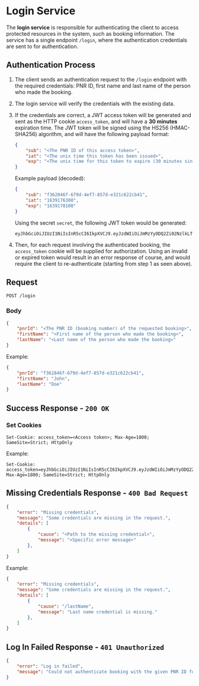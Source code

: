 # Login Service

The **login service** is responsible for authenticating the client to access protected resources in the system, such as booking information.
The service has a single endpoint `/login`, where the authentication credentials are sent to for authentication.

## Authentication Process

1. The client sends an authentication request to the `/login` endpoint with the required credentials: PNR ID, first name and last name of the person who made the booking.

2. The login service will verify the credentials with the existing data.

3. If the credentials are correct, a JWT access token will be generated and sent as the HTTP cookie `access_token`, and will have a **30 minutes** expiration time. The JWT token will be signed using the HS256 (HMAC-SHA256) algorithm, and will have the following payload format:
    ```json
    {
        "sub": "<The PNR ID of this access token>",
        "iat": "<The unix time this token has been issued>",
        "exp": "<The unix time for this token to expire (30 minutes since issued)>",
    }
    ```
    Example payload (decoded):
    ```json
    {
        "sub": "f362846f-679d-4ef7-857d-e321c622cb41",
        "iat": "1639176300",
        "exp": "1639178100"
    }
    ```
    Using the secret `secret`, the following JWT token would be generated:
    ```
    eyJhbGciOiJIUzI1NiIsInR5cCI6IkpXVCJ9.eyJzdWIiOiJmMzYyODQ2Zi02NzlkLTRlZjctODU3ZC1lMzIxYzYyMmNiNDEiLCJpYXQiOiIxNjM5MTc2MzAwIiwiZXhwIjoiMTYzOTE3ODEwMCJ9.l1smQvKIIWZG6dLLopUrXsWs7cff8_SJQ0JYwB_sd9g
    ```

4. Then, for each request involving the authenticated booking, the `access_token` cookie will be supplied for authorization. Using an invalid or expired token would result in an error response of course, and would require the client to re-authenticate (starting from step 1 as seen above).

## Request

```http
POST /login
```

### Body

```json
{
    "pnrId": "<The PNR ID (booking number) of the requested booking>",
    "firstName": "<First name of the person who made the booking>",
    "lastName": "<Last name of the person who made the booking>"
}
```

Example:
```json
{
    "pnrId": "f362846f-679d-4ef7-857d-e321c622cb41",
    "firstName": "John",
    "lastName": "Doe"
}
```

## Success Response - `200 OK`

### Set Cookies

```http
Set-Cookie: access_token=<Access token>; Max-Age=1800; SameSite=Strict; HttpOnly
```

Example:
```http
Set-Cookie: access_token=eyJhbGciOiJIUzI1NiIsInR5cCI6IkpXVCJ9.eyJzdWIiOiJmMzYyODQ2Zi02NzlkLTRlZjctODU3ZC1lMzIxYzYyMmNiNDEiLCJpYXQiOiIxNjM5MTc2MzAwIiwiZXhwIjoiMTYzOTE3ODEwMCJ9.l1smQvKIIWZG6dLLopUrXsWs7cff8_SJQ0JYwB_sd9g; Max-Age=1800; SameSite=Strict; HttpOnly
```

## Missing Credentials Response - `400 Bad Request`

```json
{
    "error": "Missing credentials",
    "message": "Some credentials are missing in the request.",
    "details": [
        {
            "cause": "<Path to the missing credential>",
            "message": "<Specific error message>"
        },
    ]
}
```

Example:
```json
{
    "error": "Missing credentials",
    "message": "Some credentials are missing in the request.",
    "details": [
        {
            "cause": "/lastName",
            "message": "Last name credential is missing."
        },
    ]
}
```

## Log In Failed Response - `401 Unauthorized`

```json
{
    "error": "Log in failed",
    "message": "Could not authenticate booking with the given PNR ID for the given first name and last name."
}
```
